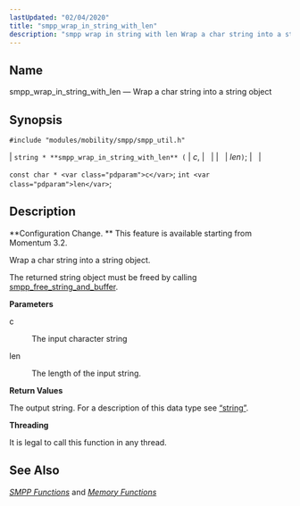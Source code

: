 ```yaml
---
lastUpdated: "02/04/2020"
title: "smpp_wrap_in_string_with_len"
description: "smpp wrap in string with len Wrap a char string into a string object string smpp wrap in string with len c len const char c int len Configuration Change This feature is available starting from Momentum 3 2 Wrap a char string into a string object The returned string..."
---
```


<a name="apis.smpp_wrap_in_string_with_len"></a> 
## Name

smpp_wrap_in_string_with_len — Wrap a char string into a string object

## Synopsis

`#include "modules/mobility/smpp/smpp_util.h"`

| `string * **smpp_wrap_in_string_with_len** (` | <var class="pdparam">c</var>, |   |
|   | <var class="pdparam">len</var>`)`; |   |

`const char * <var class="pdparam">c</var>`;
`int <var class="pdparam">len</var>`;<a name="idp61584704"></a> 
## Description

**Configuration Change. ** This feature is available starting from Momentum 3.2.

Wrap a char string into a string object.

The returned string object must be freed by calling [smpp_free_string_and_buffer](/momentum/3/3-api/apis-smpp-free-string-and-buffer).

**<a name="idp61588656"></a> Parameters**

<dl class="variablelist">

<dt>c</dt>

<dd>

The input character string

</dd>

<dt>len</dt>

<dd>

The length of the input string.

</dd>

</dl>

**<a name="idp61593488"></a> Return Values**

The output string. For a description of this data type see [“string”](/momentum/3/3-api/structs-string).

**<a name="idp61595008"></a> Threading**

It is legal to call this function in any thread.

<a name="idp61596112"></a> 
## See Also

[*SMPP Functions*](/momentum/3/3-api/smpp) and [*Memory Functions*](/momentum/3/3-api/3-api-memory)
